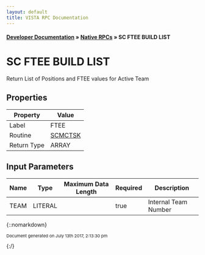 ```yaml
---
layout: default
title: VISTA RPC Documentation
---
```


#### [Developer Documentation](../index) &#187; [Native RPCs](TableOfContents) &#187; SC FTEE BUILD LIST<br/>
# SC FTEE BUILD LIST

Return List of Positions and FTEE values for  Active Team

## Properties

Property | Value
--- | ---
Label | FTEE
Routine | [SCMCTSK](http://code.osehra.org/dox/Routine_SCMCTSK_source.html)
Return Type | ARRAY


## Input Parameters

Name | Type | Maximum Data Length | Required | Description
--- | --- | --- | --- | ---
TEAM | LITERAL |  | true | Internal Team Number



{::nomarkdown} <br/><p style="font-size: 11px">Document generated on July 13th 2017, 2:13:30 pm</p>{:/}